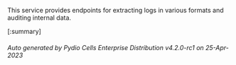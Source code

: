 






This service provides endpoints for extracting logs in various formats and auditing internal data.

[:summary]

###### Auto generated by Pydio Cells Enterprise Distribution v4.2.0-rc1 on 25-Apr-2023
